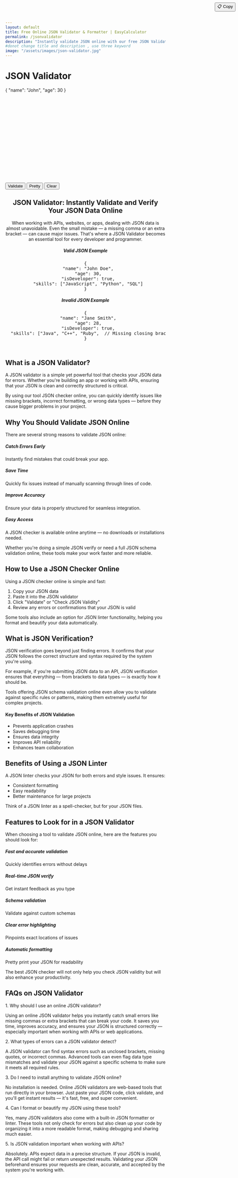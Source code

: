 ```yaml
---
layout: default
title: Free Online JSON Validator & Formatter | EasyCalculator
permalink: /jsonvalidator
description: "Instantly validate JSON online with our free JSON Validator. Fast, easy-to-use tool for JSON verification, formatting, and error checking — perfect for developers!"
#donot change title and description , use three keyword
image: "/assets/images/json-validator.jpg"
---
```

<style>#editor{height:300px;border-radius:.375rem}.copy-btn{position:absolute;top:8px;right:8px;z-index:10}.suggestion{font-style:italic;color:#6c757d}.btn-group .btn{margin-right:.5rem}  </style>
<h1 class="mb-4 text-center">JSON Validator</h1>
<div class="card shadow">
 <div class="card-body">
<!-- Editor Part JSON -->
<div id="editorWrapper" class="mb-3">
  <button class="btn btn-sm btn-secondary copy-btn" onclick="copyCode()">📋 Copy</button>
  <div id="editor">{ "name": "John", "age": 30 }</div>
 </div>

 <!-- Buttons for copy data-->
<div class="d-flex flex-wrap gap-2">
        <button class="btn btn-primary" onclick="validateJSON()">Validate</button>
        <button id="formatToggle" class="btn btn-success" onclick="toggleFormat()">Pretty</button>
        <button class="btn btn-danger" onclick="clearEditor()">Clear</button>
      </div>

 <!-- Results -->
<div id="result" class="mt-4"></div>
</div>
</div>
<!-- Article Part -->
<!-- Hero Section -->
 <header class="py-5">
        <div class="container">
            <div class="row align-items-center">
                <div class="col-lg-7">
                    <h2 class="display-4 fw-bold mb-3">JSON Validator: Instantly Validate and Verify Your JSON Data Online </h2>
                    <p class="lead mb-4">When working with APIs, websites, or apps, dealing with JSON data is almost unavoidable. Even the small mistake — a missing comma or an extra bracket — can cause major issues. That's where a JSON Validator becomes an essential tool for every developer and programmer. </p>
                    <div class="d-flex gap-2">
                    </div>
                </div>
                <div class="col-lg-5 mt-4 mt-lg-0">
                    <div class="card border-0 shadow">
                        <div class="card-body p-4">
                            <h5 class="card-title mb-3">
                                <i class="fas fa-check-circle text-success me-2"></i>Valid JSON Example
                            </h5>
                            <pre class="bg-dark text-white p-3 rounded">{
  "name": "John Doe",
  "age": 30,
  "isDeveloper": true,
  "skills": ["JavaScript", "Python", "SQL"]
}</pre>
                            <h5 class="card-title mt-4 mb-3">
                                <i class="fas fa-times-circle text-danger me-2"></i>Invalid JSON Example
                            </h5>
                            <pre class="bg-dark text-white p-3 rounded">{
  "name": "Jane Smith",
  "age": 28,
  "isDeveloper": true,
  "skills": ["Java", "C++", "Ruby",  // Missing closing bracket
}</pre>
                        </div>
                    </div>
                </div>
            </div>
        </div>
    </header>
<!-- What is a JSON Validator?  -->
 <section id="what-is" class="mb-5">
                    <h2 class="mb-4"><i class="fas fa-question-circle text-primary me-2"></i>What is a JSON Validator? </h2>
                    <div class="card border-0 shadow-sm mb-4">
                        <div class="card-body">
                            <p>A JSON validator is a simple yet powerful tool that checks your JSON data for errors. Whether you're building an app or working with APIs, ensuring that your JSON is clean
                                and correctly structured is critical.</p>
                            <p>By using our tool JSON checker online, you can quickly identify issues like missing brackets, incorrect formatting, or wrong data types — before they cause bigger problems in your project.
                            </p>
                        </div>
                    </div>
                </section>
<!-- Why Validate JSON Online -->
<section id="why-validate" class="mb-5">
                    <h2 class="mb-4">
                        <i class="fas fa-check-double text-success me-2"></i>
                        Why You Should Validate JSON Online
                    </h2>
                    <div class="card border-0 shadow-sm">
                        <div class="card-body">
                            <p>There are several strong reasons to validate JSON online:</p>
                            <div class="row mt-4">
                                <div class="col-md-6 mb-4">
                                    <div class="d-flex">
                                        <div class="me-3">
                                            <i class="fas fa-bug text-danger fa-2x"></i>
                                        </div>
                                        <div>
                                            <h5>Catch Errors Early</h5>
                                            <p>Instantly find mistakes that could break your app.</p>
                                        </div>
                                    </div>
                                </div>
                                <div class="col-md-6 mb-4">
                                    <div class="d-flex">
                                        <div class="me-3">
                                            <i class="fas fa-hourglass-half text-warning fa-2x"></i>
                                        </div>
                                        <div>
                                            <h5>Save Time</h5>
                                            <p>Quickly fix issues instead of manually scanning through lines of code.</p>
                                        </div>
                                    </div>
                                </div>
                                <div class="col-md-6 mb-4">
                                    <div class="d-flex">
                                        <div class="me-3">
                                            <i class="fas fa-bullseye text-info fa-2x"></i>
                                        </div>
                                        <div>
                                            <h5>Improve Accuracy</h5>
                                            <p>Ensure your data is properly structured for seamless integration.</p>
                                        </div>
                                    </div>
                                </div>
                                <div class="col-md-6 mb-4">
                                    <div class="d-flex">
                                        <div class="me-3">
                                            <i class="fas fa-globe text-primary fa-2x"></i>
                                        </div>
                                        <div>
                                            <h5>Easy Access</h5>
                                            <p>A JSON checker is available online anytime — no downloads or installations needed.</p>
                                        </div>
                                    </div>
                                </div>
                            </div>
                            <div class="alert alert-info mt-3">
                                <i class="fas fa-info-circle me-2"></i>
                                Whether you're doing a simple JSON verify or need a full JSON schema validation online, 
                                these tools make your work faster and more reliable.
                            </div>
                        </div>
                    </div>
                </section>
 <!-- How to Use -->
<section id="how-to" class="mb-5">
                    <h2 class="mb-4">
                        <i class="fas fa-magic text-warning me-2"></i>
                        How to Use a JSON Checker Online
                    </h2>
                    <div class="card border-0 shadow-sm">
                        <div class="card-body">
                            <p>Using a JSON checker online is simple and fast:</p>
                            <ol class="list-group list-group-numbered">
                                <li class="list-group-item border-0">
                                    Copy your JSON data
                                </li>
                                <li class="list-group-item border-0">
                                    Paste it into the JSON validator
                                </li>
                                <li class="list-group-item border-0">
                                    Click "Validate" or "Check JSON Validity"
                                </li>
                                <li class="list-group-item border-0">
                                    Review any errors or confirmations that your JSON is valid
                                </li>
                            </ol>
                            <div class="mt-3">
                                <i class="fas fa-lightbulb text-warning me-2"></i>
                                Some tools also include an option for JSON linter functionality, 
                                helping you format and beautify your data automatically.
                            </div>
                        </div>
                    </div>
                </section>
 <!-- JSON Verification -->
<section class="mb-5">
                    <h2 class="mb-4">
                        <i class="fas fa-shield-alt text-success me-2"></i>
                        What is JSON Verification?
                    </h2>
                    <div class="card border-0 shadow-sm">
                        <div class="card-body">
                            <p>
                                JSON verification goes beyond just finding errors. It confirms that your JSON follows 
                                the correct structure and syntax required by the system you're using.
                            </p>
                            <p>
                                For example, if you're submitting JSON data to an API, JSON verification ensures that 
                                everything — from brackets to data types — is exactly how it should be.
                            </p>
                            <div class="alert alert-success mt-3">
                                <i class="fas fa-star me-2"></i>
                                Tools offering JSON schema validation online even allow you to validate against specific 
                                rules or patterns, making them extremely useful for complex projects.
                            </div>
                        </div>
                    </div>
                </section>
<!-- Benefits Card -->
<div class="card border-0 shadow-sm mb-4">
                    <div class="card-header bg-info text-white">
                        <h4 class="mb-0"><i class="fas fa-star me-2"></i>Key Benefits of JSON Validation </h4>
                    </div>
                    <div class="card-body">
                        <ul class="list-group list-group-flush">
                            <li class="list-group-item"><i class="fas fa-check-circle text-success me-2"></i>Prevents application crashes</li>
                            <li class="list-group-item"><i class="fas fa-check-circle text-success me-2"></i>Saves debugging time</li>
                            <li class="list-group-item"><i class="fas fa-check-circle text-success me-2"></i>Ensures data integrity</li>
                            <li class="list-group-item"><i class="fas fa-check-circle text-success me-2"></i>Improves API reliability</li>
                            <li class="list-group-item"><i class="fas fa-check-circle text-success me-2"></i>Enhances team collaboration</li>
                        </ul>
                    </div>
                </div>
<!-- JSON Linter -->
<section class="mb-5">
                    <h2 class="mb-4"><i class="fas fa-broom text-info me-2"></i>Benefits of Using a JSON Linter </h2>
                    <div class="card border-0 shadow-sm">
                        <div class="card-body">
                            <p> A JSON linter checks your JSON for both errors and style issues. It ensures:  </p>
                            <ul class="list-group list-group-flush">
                                <li class="list-group-item"><i class="fas fa-check text-success me-2"></i> Consistent formatting </li>
                                <li class="list-group-item"><i class="fas fa-check text-success me-2"></i> Easy readability </li>
                                <li class="list-group-item"> <i class="fas fa-check text-success me-2"></i> Better maintenance for large projects </li>
                            </ul>
                            <div class="mt-3"><i class="fas fa-comment me-2"></i> Think of a JSON linter as a spell-checker, but for your JSON files. </div>
                        </div>
                    </div>
                </section>
 <!-- Features -->
<section class="mb-5">
                    <h2 class="mb-4"><i class="fas fa-list-alt text-primary me-2"></i>Features to Look for in a JSON Validator </h2>
                    <div class="card border-0 shadow-sm">
                        <div class="card-body">
                            <p>When choosing a tool to validate JSON online, here are the features you should look for:</p>
                            <div class="row mt-3">
                                <div class="col-md-6 mb-3">
                                    <div class="card h-100 border-primary">
                                        <div class="card-body">
                                            <h5 class="card-title"> <i class="fas fa-rocket text-primary me-2"></i> Fast and accurate validation </h5>
                                            <p class="card-text">Quickly identifies errors without delays</p>
                                        </div>
                                    </div>
                                </div>
                                <div class="col-md-6 mb-3">
                                    <div class="card h-100 border-primary">
                                        <div class="card-body">
                                            <h5 class="card-title">
                                                <i class="fas fa-keyboard text-primary me-2"></i>
                                                Real-time JSON verify
                                            </h5>
                                            <p class="card-text">Get instant feedback as you type</p>
                                        </div>
                                    </div>
                                </div>
                                <div class="col-md-6 mb-3">
                                    <div class="card h-100 border-primary">
                                        <div class="card-body">
                                            <h5 class="card-title">
                                                <i class="fas fa-project-diagram text-primary me-2"></i>
                                                Schema validation
                                            </h5>
                                            <p class="card-text">Validate against custom schemas</p>
                                        </div>
                                    </div>
                                </div>
                                <div class="col-md-6 mb-3">
                                    <div class="card h-100 border-primary">
                                        <div class="card-body">
                                            <h5 class="card-title">
                                                <i class="fas fa-highlighter text-primary me-2"></i>
                                                Clear error highlighting
                                            </h5>
                                            <p class="card-text">Pinpoints exact locations of issues</p>
                                        </div>
                                    </div>
                                </div>
                                <div class="col-md-6 mb-3">
                                    <div class="card h-100 border-primary">
                                        <div class="card-body">
                                            <h5 class="card-title">
                                                <i class="fas fa-paint-brush text-primary me-2"></i>
                                                Automatic formatting
                                            </h5>
                                            <p class="card-text">Pretty print your JSON for readability</p>
                                        </div>
                                    </div>
                                </div>
                            </div>
                            <div class="mt-4">
                                <i class="fas fa-lightbulb text-warning me-2"></i>
                                The best JSON checker will not only help you check JSON validity but will also enhance your productivity.
                            </div>
                        </div>
                    </div>
                </section>               
<!-- FAQ Section -->
<section class="mb-5">
 <h2 class="mb-4">FAQs on JSON Validator</h2>
 <div class="card mb-3 border-0 rounded">
  <div class="card-body bg-light">
   <div class=" text-primary fw-bold">1. Why should I use an online JSON validator?</div>
     <p class="mb-0">Using an online JSON validator helps you instantly catch small errors like missing commas or extra brackets that can break your code. It saves you time, improves accuracy, and ensures your JSON is structured correctly — especially important when working with APIs or web applications. </p>
     </div>
         </div>
                    <div class="card mb-3 border-0 rounded">
                        <div class="card-body bg-light">
                            <div class=" text-primary fw-bold">2. What types of errors can a JSON validator detect?</div>
                            <p class="mb-0"> A JSON validator can find syntax errors such as unclosed brackets, missing quotes, or incorrect commas. Advanced tools can even flag data type mismatches and validate your JSON against a specific schema to make sure it meets all required rules.</p>
                        </div>
                    </div>
                    <div class="card mb-3 border-0 rounded">
                        <div class="card-body bg-light">
                            <div class=" text-primary fw-bold">3. Do I need to install anything to validate JSON online?</div>
                            <p class="mb-0"> No installation is needed. Online JSON validators are web-based tools that run directly in your browser. Just paste your JSON code, click validate, and you'll get instant results — it's fast, free, and super convenient.</p>
                        </div>
                    </div>
                    <div class="card mb-3 border-0 rounded">
                        <div class="card-body bg-light">
                            <div class=" text-primary fw-bold">4. Can I format or beautify my JSON using these tools?</div>
                            <p class="mb-0"> Yes, many JSON validators also come with a built-in JSON formatter or linter. These tools not only check for errors but also clean up your code by organizing it into a more readable format, making debugging and sharing much easier.</p>
                        </div>
                    </div>
                    <div class="card mb-3 border-0 rounded">
                        <div class="card-body bg-light">
                            <div class=" text-primary fw-bold">5. Is JSON validation important when working with APIs?</div>
                            <p class="mb-0">  Absolutely. APIs expect data in a precise structure. If your JSON is invalid, the API call might fail or return unexpected results. Validating your JSON beforehand ensures your requests are clean, accurate, and accepted by the system you're working with.</p>
                        </div>
                    </div>
                </section>





















<script src="https://cdnjs.cloudflare.com/ajax/libs/ace/1.32.3/ace.js"></script>
<script src="{{ '/assets/js/json-validator.js' | relative_url }}"></script>
